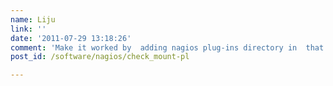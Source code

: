 ```yaml
---
name: Liju
link: ''
date: '2011-07-29 13:18:26'
comment: 'Make it worked by  adding nagios plug-ins directory in  that  script file like this   `use lib ''/usr/local/nagios/libexec'';` '
post_id: /software/nagios/check_mount-pl

---
```



